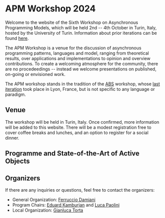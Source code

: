 # APM Workshop 2024

Welcome to the website of the Sixth Workshop on Asynchronous Programming Models, which will be held 2nd -- 4th October in Turin, Italy, hosted by the University of Turin.
Information about prior iterations can be found [here](https://abs-models.org/publications/). 

The APM Workshop is a venue for the discussion of asynchronous programming patterns, languages and model, ranging from theoretical results, over applications and implementations to opinion and overview contributions.
To create a welcoming atmosphere for the community, there are no procedeedings -- instead we welcome presentations on published, on-going or envisioned work.

The APM workshop stands in the tradition of the [ABS](https://abs-models.org) workshop, whose [last iteration](http://edkamb.github.io/ABS_23) took place in Lyon, France, but is not specific to any language or paradigm. 


## Venue
The workshop will be held in Turin, Italy. Once confirmed, more information will be added to this website. 
There will be a modest registration free to cover coffee breaks and lunches, and an option to register for a social dinner.

## Programme and State-of-the-Art of Active Objects

## Organizers
If there are any inquiries or questions, feel free to contact the organizers:
 * General Organization: [Ferruccio Damiani](mailto:ferruccio.damiani@unito.it)
 * Program Chairs: [Eduard Kamburjan](mailto:eduard@ifi.uio.no) and [Luca Paolini](mailto:luca.paolini@unito.it)
 * Local Organization: [Gianluca Torta](http://www.di.unito.it/~torta/)
